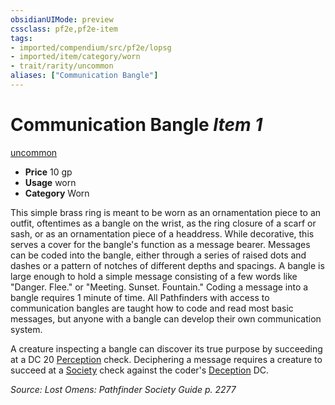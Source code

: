 ```yaml
---
obsidianUIMode: preview
cssclass: pf2e,pf2e-item
tags:
- imported/compendium/src/pf2e/lopsg
- imported/item/category/worn
- trait/rarity/uncommon
aliases: ["Communication Bangle"]
---
```

# Communication Bangle *Item 1*  
[uncommon](uncommon.md)  

- **Price** 10 gp
- **Usage** worn
- **Category** Worn

This simple brass ring is meant to be worn as an ornamentation piece to an outfit, oftentimes as a bangle on the wrist, as the ring closure of a scarf or sash, or as an ornamentation piece of a headdress. While decorative, this serves a cover for the bangle's function as a message bearer. Messages can be coded into the bangle, either through a series of raised dots and dashes or a pattern of notches of different depths and spacings. A bangle is large enough to hold a simple message consisting of a few words like "Danger. Flee." or "Meeting. Sunset. Fountain." Coding a message into a bangle requires 1 minute of time. All Pathfinders with access to communication bangles are taught how to code and read most basic messages, but anyone with a bangle can develop their own communication system.

A creature inspecting a bangle can discover its true purpose by succeeding at a DC 20 [Perception](../../skills.md#Perception) check. Deciphering a message requires a creature to succeed at a [Society](../../skills.md#Society) check against the coder's [Deception](../../skills.md#Deception) DC.

*Source: Lost Omens: Pathfinder Society Guide p. 2277*